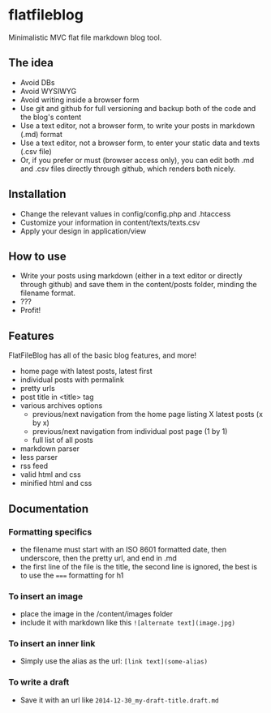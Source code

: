 flatfileblog
============

Minimalistic MVC flat file markdown blog tool.

## The idea

- Avoid DBs
- Avoid WYSIWYG
- Avoid writing inside a browser form
- Use git and github for full versioning and backup both of the code and the blog's content
- Use a text editor, not a browser form, to write your posts in markdown (.md) format
- Use a text editor, not a browser form, to enter your static data and texts (.csv file)
- Or, if you prefer or must (browser access only), you can edit both .md and .csv files directly through github, which renders both nicely.

## Installation

- Change the relevant values in config/config.php and .htaccess
- Customize your information in content/texts/texts.csv
- Apply your design in application/view

## How to use

- Write your posts using markdown (either in a text editor or directly through github) and save them in the content/posts folder, minding the filename format.
- ???
- Profit!

## Features

FlatFileBlog has all of the basic blog features, and more!

- home page with latest posts, latest first
- individual posts with permalink
- pretty urls
- post title in &lt;title&gt; tag
- various archives options
  - previous/next navigation from the home page listing X latest posts (x by x)
  - previous/next navigation from individual post page (1 by 1)
  - full list of all posts
- markdown parser
- less parser
- rss feed
- valid html and css
- minified html and css
  
## Documentation

### Formatting specifics

- the filename must start with an ISO 8601 formatted date, then underscore, then the pretty url, and end in .md
- the first line of the file is the title, the second line is ignored, the best is to use the `===` formatting for h1 

### To insert an image

- place the image in the /content/images folder
- include it with markdown like this `![alternate text](image.jpg)`

### To insert an inner link

- Simply use the alias as the url: `[link text](some-alias)`

### To write a draft

- Save it with an url like `2014-12-30_my-draft-title.draft.md`
